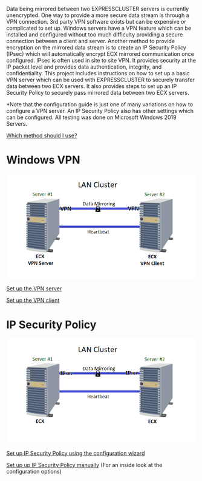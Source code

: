 Data being mirrored between two EXPRESSCLUSTER servers is currently unencrypted. One way to provide a more secure data stream is through a VPN connection. 3rd party VPN software exists but can be expensive or complicated to set up. Windows servers have a VPN feature which can be installed and configured without too much difficulty providing a secure connection between a client and server. Another method to provide encryption on the mirrored data stream is to create an IP Security Policy (IPsec) which will automatically encrypt ECX mirrored communication once configured. IPsec is often used in site to site VPN. It provides security at the IP packet level and provides data authentication, integrity, and confidentiality. This project includes instructions on how to set up a basic VPN server which can be used with EXPRESSCLUSTER to securely transfer data between two ECX servers. It also provides steps to set up an IP Security Policy to securely pass mirrored data between two ECX servers.   

\*Note that the configuration guide is just one of many variations on how to configure a VPN server. An IP Security Policy also has other settings which can be configured. All testing was done on Microsoft Windows 2019 Servers.
 
[Which method should I use?](https://github.com/EXPRESSCLUSTER/Communication_Encryption/blob/master/Final_Notes.md)

# Windows VPN

![Configuration](ECX%20VPN%20LAN%20Cluster.png)

[Set up the VPN server](https://github.com/EXPRESSCLUSTER/Communication_Encryption/blob/master/Set%20up%20VPN%20Server.md)   

[Set up the VPN client](https://github.com/EXPRESSCLUSTER/Communication_Encryption/blob/master/Set%20up%20VPN%20client.md)    

# IP Security Policy

![Configuration](ECX%20IPsec%20LAN%20Cluster.png)

[Set up IP Security Policy using the configuration wizard](https://github.com/EXPRESSCLUSTER/Communication_Encryption/blob/master/Create%20IP%20Security%20Policy.md)

[Set up up IP Security Policy manually](https://github.com/EXPRESSCLUSTER/Communication_Encryption/blob/master/Create%20Manual%20IPsec%20Policy.md) (For an inside look at the configuration options)
